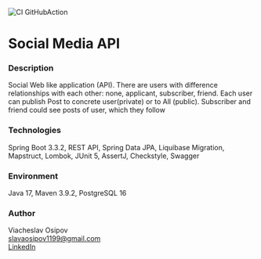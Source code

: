 ![CI GitHubAction](https://github.com/osipov-slava/job4j_social_media_api/actions/workflows/maven.yml/badge.svg)
# Social Media API

### Description
Social Web like application (API). There are users with difference relationships with each other: 
none, applicant, subscriber, friend. Each user can publish Post to concrete user(private) or to All (public).
Subscriber and friend could see posts of user, which they follow 

### Technologies
Spring Boot 3.3.2, REST API, Spring Data JPA, Liquibase Migration, Mapstruct, Lombok, JUnit 5, AssertJ, Checkstyle, Swagger

### Environment
Java 17, Maven 3.9.2, PostgreSQL 16

### Author
Viacheslav Osipov  
[slavaosipov1199@gmail.com](mailto:slavaosipov1199@gmail.com)  
[LinkedIn](https://www.linkedin.com/in/viacheslav-osipov-67806ab3/)